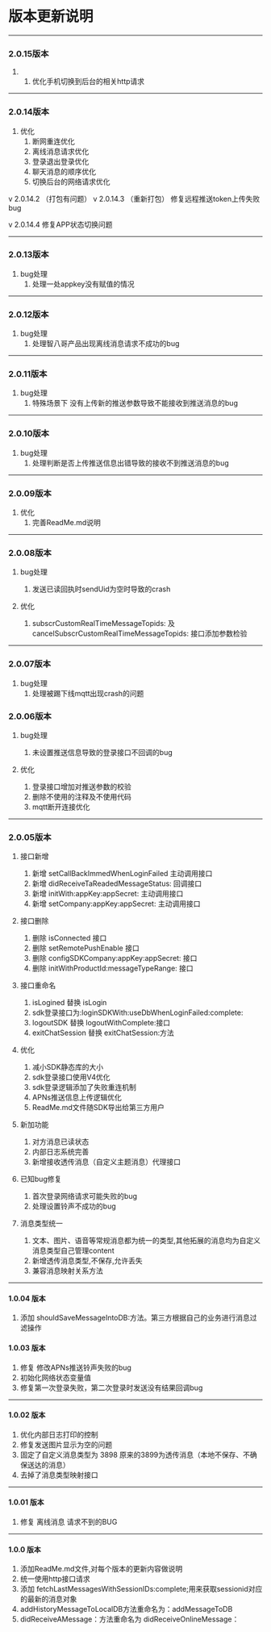 # 版本更新说明
***
### 2.0.15版本
1.
    1. 优化手机切换到后台的相关http请求

***
### 2.0.14版本
1.  优化
    1. 断网重连优化
    2. 离线消息请求优化
    3. 登录退出登录优化
    4. 聊天消息的顺序优化
    5. 切换后台的网络请求优化

   v 2.0.14.2  （打包有问题）
   v 2.0.14.3 （重新打包）
   修复远程推送token上传失败bug
   
   v 2.0.14.4
   修复APP状态切换问题
***
### 2.0.13版本
1. bug处理
    1. 处理一处appkey没有赋值的情况

***
### 2.0.12版本
1. bug处理
    1. 处理智八哥产品出现离线消息请求不成功的bug

***
### 2.0.11版本
1. bug处理
    1.  特殊场景下 没有上传新的推送参数导致不能接收到推送消息的bug


***
### 2.0.10版本
1. bug处理
    1.  处理判断是否上传推送信息出错导致的接收不到推送消息的bug

***
### 2.0.09版本
1. 优化
    1.  完善ReadMe.md说明

***
### 2.0.08版本
1. bug处理
    1. 发送已读回执时sendUid为空时导致的crash

2. 优化
    1. subscrCustomRealTimeMessageTopids: 及 cancelSubscrCustomRealTimeMessageTopids: 接口添加参数检验

***
### 2.0.07版本
1. bug处理
    1.  处理被踢下线mqtt出现crash的问题


### 2.0.06版本
1. bug处理
    1. 未设置推送信息导致的登录接口不回调的bug

2. 优化
    1. 登录接口增加对推送参数的校验
    2. 删除不使用的注释及不使用代码
    3. mqtt断开连接优化


***

### 2.0.05版本
1. 接口新增
    1. 新增 setCallBackImmedWhenLoginFailed 主动调用接口
    2. 新增 didReceiveTaReadedMessageStatus:  回调接口
    3. 新增 initWith:appKey:appSecret:  主动调用接口
    4. 新增 setCompany:appKey:appSecret: 主动调用接口

2. 接口删除
    1. 删除 isConnected 接口
    2. 删除 setRemotePushEnable 接口
    3. 删除 configSDKCompany:appKey:appSecret: 接口
    4. 删除 initWithProductId:messageTypeRange: 接口

3. 接口重命名
    1. isLogined 替换 isLogin
    2. sdk登录接口为:loginSDKWith:useDbWhenLoginFailed:complete:
    3. logoutSDK 替换 logoutWithComplete:接口
    4. exitChatSession 替换 exitChatSession:方法

4. 优化
    1. 减小SDK静态库的大小
    2. sdk登录接口使用V4优化
    3. sdk登录逻辑添加了失败重连机制
    4. APNs推送信息上传逻辑优化
    5. ReadMe.md文件随SDK导出给第三方用户

5. 新加功能
    1. 对方消息已读状态
    2. 内部日志系统完善
    3. 新增接收透传消息（自定义主题消息）代理接口

6. 已知bug修复
    1. 首次登录网络请求可能失败的bug
    2. 处理设置铃声不成功的bug

7. 消息类型统一
    1. 文本、图片、语音等常规消息都为统一的类型,其他拓展的消息均为自定义消息类型自己管理content
    2. 新增透传消息类型,不保存,允许丢失
    3. 兼容消息映射关系方法



***
#### 1.0.04 版本

1. 添加 shouldSaveMessageIntoDB:方法。第三方根据自己的业务进行消息过滤操作


#### 1.0.03 版本

1. 修复 修改APNs推送铃声失败的bug
2. 初始化网络状态变量值
3. 修复第一次登录失败，第二次登录时发送没有结果回调bug

***

#### 1.0.02 版本

1.  优化内部日志打印的控制
2.  修复发送图片显示为空的问题
3.  固定了自定义消息类型为 3898  原来的3899为透传消息（本地不保存、不确保送达的消息）
4.  去掉了消息类型映射接口

***

#### 1.0.01 版本

1.  修复 离线消息 请求不到的BUG

***

#### 1.0.0 版本

1. 添加ReadMe.md文件,对每个版本的更新内容做说明
2. 统一使用http接口请求
3. 添加 fetchLastMessagesWithSessionIDs:complete;用来获取sessionid对应的最新的消息对象
4. addHistoryMessageToLocalDB方法重命名为：addMessageToDB
5. didReceiveAMessage：方法重命名为 didReceiveOnlineMessage：

